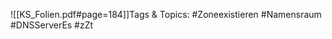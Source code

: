 
![[KS_Folien.pdf#page=184]]Tags & Topics:
   #Zoneexistieren
   #Namensraum
   #DNSServerEs
   #zZt
